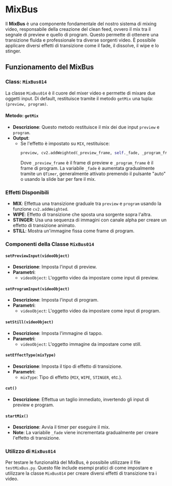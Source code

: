
# MixBus

Il **MixBus** è una componente fondamentale del nostro sistema di mixing video, responsabile della creazione del clean feed, ovvero il mix tra il segnale di preview e quello di program. Questo permette di ottenere una transizione fluida e professionale tra diverse sorgenti video. È possibile applicare diversi effetti di transizione come il fade, il dissolve, il wipe e lo stinger.

## Funzionamento del MixBus

### Class: `MixBus014`

La classe `MixBus014` è il cuore del mixer video e permette di mixare due oggetti input. Di default, restituisce tramite il metodo `getMix` una tupla: `(preview, program)`.

#### Metodo: `getMix`

- **Descrizione**: Questo metodo restituisce il mix dei due input `preview` e `program`.
- **Output**: 
  - Se l'effetto è impostato su `MIX`, restituisce: 
    ```python
    preview, cv2.addWeighted(_preview_frame, self._fade, _program_frame, 1 - self._fade, 0)
    ```
    Dove `_preview_frame` è il frame di preview e `_program_frame` è il frame di program. La variabile `_fade` è aumentata gradualmente tramite un `QTimer`, generalmente attivato premendo il pulsante "auto" o usando la slide bar per fare il mix.

### Effetti Disponibili

- **MIX**: Effettua una transizione graduale tra `preview` e `program` usando la funzione `cv2.addWeighted`.
- **WIPE**: Effetto di transizione che sposta una sorgente sopra l'altra.
- **STINGER**: Usa una sequenza di immagini con canale alpha per creare un effetto di transizione animato.
- **STILL**: Mostra un'immagine fissa come frame di program.

### Componenti della Classe `MixBus014`

#### `setPreviewInput(videoObject)`

- **Descrizione**: Imposta l'input di preview.
- **Parametri**:
  - `videoObject`: L'oggetto video da impostare come input di preview.

#### `setProgramInput(videoObject)`

- **Descrizione**: Imposta l'input di program.
- **Parametri**:
  - `videoObject`: L'oggetto video da impostare come input di program.

#### `setStill(videoObject)`

- **Descrizione**: Imposta l'immagine di tappo.
- **Parametri**:
  - `videoObject`: L'oggetto immagine da impostare come still.

#### `setEffectType(mixType)`

- **Descrizione**: Imposta il tipo di effetto di transizione.
- **Parametri**:
  - `mixType`: Tipo di effetto (`MIX`, `WIPE`, `STINGER`, etc.).

#### `cut()`

- **Descrizione**: Effettua un taglio immediato, invertendo gli input di preview e program.

#### `startMix()`

- **Descrizione**: Avvia il timer per eseguire il mix.
- **Note**: La variabile `_fade` viene incrementata gradualmente per creare l'effetto di transizione.

### Utilizzo di `MixBus014`

Per testare le funzionalità del MixBus, è possibile utilizzare il file `testMixBus.py`. Questo file include esempi pratici di come impostare e utilizzare la classe `MixBus014` per creare diversi effetti di transizione tra i video.
